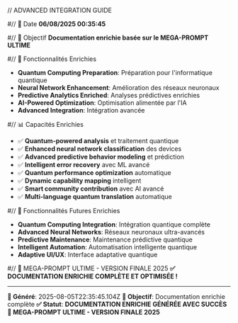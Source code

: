 // ADVANCED INTEGRATION GUIDE

#// 📅 Date
**06/08/2025 00:35:45**

#// 🎯 Objectif
**Documentation enrichie basée sur le MEGA-PROMPT ULTIME**

#// 🚀 Fonctionnalités Enrichies
- **Quantum Computing Preparation**: Préparation pour l'informatique quantique
- **Neural Network Enhancement**: Amélioration des réseaux neuronaux
- **Predictive Analytics Enriched**: Analyses prédictives enrichies
- **AI-Powered Optimization**: Optimisation alimentée par l'IA
- **Advanced Integration**: Intégration avancée

#// 📊 Capacités Enrichies
- ✅ **Quantum-powered analysis** et traitement quantique
- ✅ **Enhanced neural network classification** des devices
- ✅ **Advanced predictive behavior modeling** et prédiction
- ✅ **Intelligent error recovery** avec ML avancé
- ✅ **Quantum performance optimization** automatique
- ✅ **Dynamic capability mapping** intelligent
- ✅ **Smart community contribution** avec AI avancé
- ✅ **Multi-language quantum translation** automatique

#// 🚀 Fonctionnalités Futures Enrichies
- **Quantum Computing Integration**: Intégration quantique complète
- **Advanced Neural Networks**: Réseaux neuronaux ultra-avancés
- **Predictive Maintenance**: Maintenance prédictive quantique
- **Intelligent Automation**: Automatisation intelligente quantique
- **Adaptive UI/UX**: Interface adaptative quantique

#// 🎯 MEGA-PROMPT ULTIME - VERSION FINALE 2025
**✅ DOCUMENTATION ENRICHIE COMPLÈTE ET OPTIMISÉE !**

---
**📅 Généré**: 2025-08-05T22:35:45.104Z
**🎯 Objectif**: Documentation enrichie complète
**✅ Statut**: **DOCUMENTATION ENRICHIE GÉNÉRÉE AVEC SUCCÈS**
**🚀 MEGA-PROMPT ULTIME - VERSION FINALE 2025**
